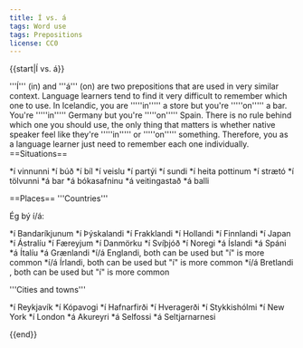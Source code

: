 ```yaml
---
title: Í vs. á
tags: Word use
tags: Prepositions
license: CC0
---
```


{{start|Í vs. á}}<level a1/>

'''Í''' (in) and '''á''' (on) are two prepositions that are used in very similar context. Language learners tend to find it very difficult to remember which one to use. In Icelandic, you are '''''in''''' a store but you're '''''on''''' a bar. You're '''''in''''' Germany but you're '''''on''''' Spain. There is no rule behind which one you should use, the only thing that matters is whether native speaker feel like they're '''''in''''' or '''''on''''' something. Therefore, you as a language learner just need to remember each one individually.
==Situations==

*í vinnunni
*í búð
*í bíl
*í veislu
*í partýi
*í sundi
*í heita pottinum
*í strætó
*í tölvunni
*á bar
*á bókasafninu
*á veitingastað
*á balli

==Places==
'''Countries'''

Ég bý í/á:

*í Bandaríkjunum
*í Þýskalandi
*í Frakklandi
*í Hollandi
*í Finnlandi
*í Japan
*í Ástralíu
*í Færeyjum
*í Danmörku
*í Svíþjóð
*í Noregi
*á Íslandi
*á Spáni
*á Ítalíu
*á Grænlandi
*í/á Englandi, both can be used but "í" is more common
*í/á Írlandi, both can be used but "í" is more common
*í/á Bretlandi , both can be used but "í" is more common

'''Cities and towns'''

*í Reykjavík
*í Kópavogi
*í Hafnarfirði
*í Hveragerði
*í Stykkishólmi
*í New York
*í London
*á Akureyri
*á Selfossi
*á Seltjarnarnesi



{{end}}
